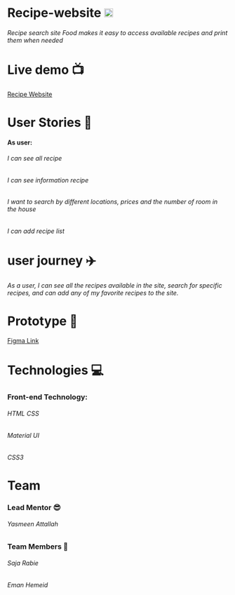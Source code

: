 # Recipe-website <img src="./images/icon_1.ico" width="20px">
###### Recipe search site Food makes it easy to access available recipes and print them when needed
# Live demo 📺
[Recipe Website](https://kytc-front-end.github.io/Recipe-SE/index.html)
# User Stories 📖
#### As user:
 ###### I can see all recipe
###### I can see information recipe
###### I want to search by different locations, prices and the number of room in the house
###### I can add recipe list

# user journey ✈️
###### As a user, I can see all the recipes available in the site, search for specific recipes, and can  add any of my favorite recipes to the site.

# Prototype 🎨
[Figma Link](https://www.figma.com/file/d2zcmd0501QNJLsolYrD4V/Recipe?type=design&t=OMNgojDJKK11A43A-0)

# Technologies 💻
### Front-end Technology:
###### HTML CSS
###### Material UI
###### CSS3

# Team
### Lead Mentor 😎
###### Yasmeen Attallah
### Team Members 👥
###### Saja Rabie
###### Eman Hemeid 

